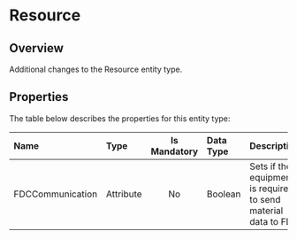 # Resource

## Overview

Additional changes to the Resource entity type.

## Properties

The table below describes the properties for this entity type:

| Name             | Type      | Is Mandatory | Data Type | Description                                        |
| :--------------- | :-------- | :----------: | :-------- | :------------------------------------------------- |
| FDCCommunication | Attribute | No           | Boolean   | Sets if the equipment is required to send material data to FDC |